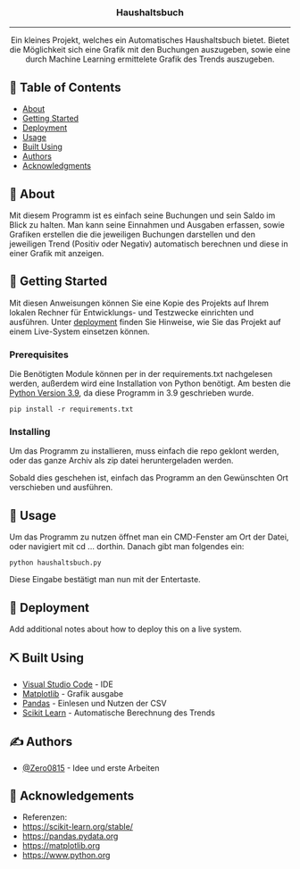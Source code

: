 <p align="center">
</p>

<h3 align="center">Haushaltsbuch</h3>

---

<p align="center"> Ein kleines Projekt, welches ein Automatisches Haushaltsbuch bietet. Bietet die Möglichkeit sich eine Grafik mit den Buchungen auszugeben, sowie eine durch Machine Learning ermittelete Grafik des Trends auszugeben.
    <br> 
</p>

## 📝 Table of Contents

- [About](#about)
- [Getting Started](#getting_started)
- [Deployment](#deployment)
- [Usage](#usage)
- [Built Using](#built_using)
- [Authors](#authors)
- [Acknowledgments](#acknowledgement)

## 🧐 About <a name = "about"></a>

Mit diesem Programm ist es einfach seine Buchungen und sein Saldo im Blick zu halten. Man kann seine Einnahmen und Ausgaben erfassen, sowie Grafiken erstellen die die jeweiligen Buchungen darstellen und den jeweiligen Trend (Positiv oder Negativ) automatisch berechnen und diese in einer Grafik mit anzeigen.

## 🏁 Getting Started <a name = "getting_started"></a>


Mit diesen Anweisungen können Sie eine Kopie des Projekts auf Ihrem lokalen Rechner für Entwicklungs- und Testzwecke einrichten und ausführen. Unter [deployment](#deployment) finden Sie Hinweise, wie Sie das Projekt auf einem Live-System einsetzen können.

### Prerequisites

Die Benötigten Module können per in der requirements.txt nachgelesen werden, außerdem wird eine Installation von Python benötigt. Am besten die <a href=https://www.python.org/downloads/>Python Version 3.9</a>, da diese Programm in 3.9 geschrieben wurde.

```
pip install -r requirements.txt
```

### Installing

Um das Programm zu installieren, muss einfach die repo geklont werden, oder das ganze Archiv als zip datei heruntergeladen werden.

Sobald dies geschehen ist, einfach das Programm an den Gewünschten Ort verschieben und ausführen.

## 🎈 Usage <a name="usage"></a>

Um das Programm zu nutzen öffnet man ein CMD-Fenster am Ort der Datei, oder navigiert mit cd ... dorthin. Danach gibt man folgendes ein:

```
python haushaltsbuch.py
```

Diese Eingabe bestätigt man nun mit der Entertaste.

## 🚀 Deployment <a name = "deployment"></a>

Add additional notes about how to deploy this on a live system.

## ⛏️ Built Using <a name = "built_using"></a>

- [Visual Studio Code](https://code.visualstudio.com) - IDE
- [Matplotlib](https://matplotlib.org) - Grafik ausgabe
- [Pandas](https://pandas.pydata.org) - Einlesen und Nutzen der CSV
- [Scikit Learn](https://scikit-learn.org/stable/) - Automatische Berechnung des Trends

## ✍️ Authors <a name = "authors"></a>

- [@Zero0815](https://github.com/Zero0815) - Idee und erste Arbeiten


## 🎉 Acknowledgements <a name = "acknowledgement"></a>

- Referenzen:
- https://scikit-learn.org/stable/
- https://pandas.pydata.org
- https://matplotlib.org
- https://www.python.org


